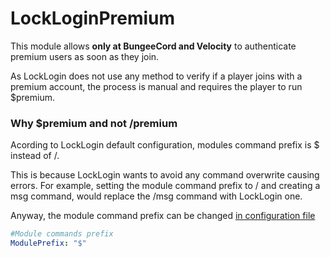 # LockLoginPremium
This module allows <b>only at BungeeCord and Velocity</b> to authenticate premium users as soon as they join.

As LockLogin does not use any method to verify if a player joins with a premium account, the process is manual and requires the player to run $premium.

### Why $premium and not /premium
Acording to LockLogin default configuration, modules command prefix is $ instead of /.

This is because LockLogin wants to avoid any command overwrite causing errors. For example, setting the module command prefix to / and creating a msg command, would replace the /msg command with LockLogin one.

Anyway, the module command prefix can be changed [in configuration file](https://github.com/KarmaConfigs/LockLoginReborn/wiki/Configuration)

```yaml
#Module commands prefix
ModulePrefix: "$"
```
